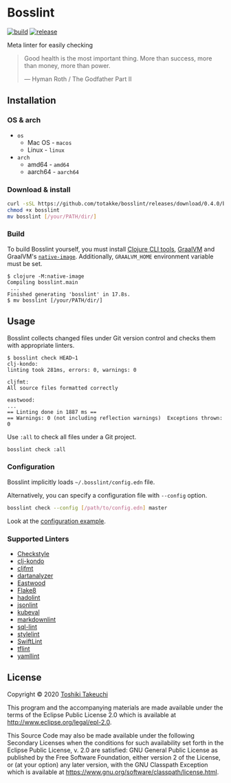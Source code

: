 # Bosslint

[![build](https://github.com/totakke/bosslint/actions/workflows/build.yml/badge.svg)](https://github.com/totakke/bosslint/actions/workflows/build.yml)
[![release](https://img.shields.io/badge/release-v0.4.0-blue.svg)](https://github.com/totakke/bosslint/releases/tag/0.3.0)

Meta linter for easily checking

> Good health is the most important thing. More than success, more than money,
> more than power.
>
> &mdash; Hyman Roth / The Godfather Part II

## Installation

### OS & arch

- `os`
  - Mac OS - `macos`
  - Linux - `linux`
- `arch`
  - amd64 - `amd64`
  - aarch64 - `aarch64`

### Download & install

```sh
curl -sSL https://github.com/totakke/bosslint/releases/download/0.4.0/bosslint_[os]_[arch] -o bosslint
chmod +x bosslint
mv bosslint [/your/PATH/dir/]
```

### Build

To build Bosslint yourself, you must install [Clojure CLI tools](https://clojure.org/guides/getting_started#_clojure_installer_and_cli_tools),
[GraalVM](https://www.graalvm.org/docs/getting-started/#install-graalvm) and
GraalVM's [`native-image`](https://www.graalvm.org/docs/getting-started/#native-images).
Additionally, `GRAALVM_HOME` environment variable must be set.

```console
$ clojure -M:native-image
Compiling bosslint.main
 ...
Finished generating 'bosslint' in 17.8s.
$ mv bosslint [/your/PATH/dir/]
```

## Usage

Bosslint collects changed files under Git version control and checks them with
appropriate linters.

```console
$ bosslint check HEAD~1
clj-kondo:
linting took 281ms, errors: 0, warnings: 0

cljfmt:
All source files formatted correctly

eastwood:
...
== Linting done in 1887 ms ==
== Warnings: 0 (not including reflection warnings)  Exceptions thrown: 0
```

Use `:all` to check all files under a Git project.

```sh
bosslint check :all
```

### Configuration

Bosslint implicitly loads `~/.bosslint/config.edn` file.

Alternatively, you can specify a configuration file with `--config` option.

```sh
bosslint check --config [/path/to/config.edn] master
```

Look at the [configuration example](example/config.edn).

### Supported Linters

- [Checkstyle](https://checkstyle.org/)
- [clj-kondo](https://github.com/borkdude/clj-kondo)
- [cljfmt](https://github.com/weavejester/cljfmt)
- [dartanalyzer](https://dart.dev/tools/dartanalyzer)
- [Eastwood](https://github.com/jonase/eastwood)
- [Flake8](https://flake8.pycqa.org/)
- [hadolint](https://github.com/hadolint/hadolint)
- [jsonlint](https://github.com/zaach/jsonlint)
- [kubeval](https://www.kubeval.com/)
- [markdownlint](https://github.com/igorshubovych/markdownlint-cli)
- [sql-lint](https://github.com/joereynolds/sql-lint)
- [stylelint](https://stylelint.io/)
- [SwiftLint](https://realm.github.io/SwiftLint/)
- [tflint](https://github.com/terraform-linters/tflint)
- [yamllint](https://yamllint.readthedocs.io/)

## License

Copyright © 2020 [Toshiki Takeuchi](https://totakke.net/)

This program and the accompanying materials are made available under the
terms of the Eclipse Public License 2.0 which is available at
<http://www.eclipse.org/legal/epl-2.0>.

This Source Code may also be made available under the following Secondary
Licenses when the conditions for such availability set forth in the Eclipse
Public License, v. 2.0 are satisfied: GNU General Public License as published by
the Free Software Foundation, either version 2 of the License, or (at your
option) any later version, with the GNU Classpath Exception which is available
at <https://www.gnu.org/software/classpath/license.html>.

